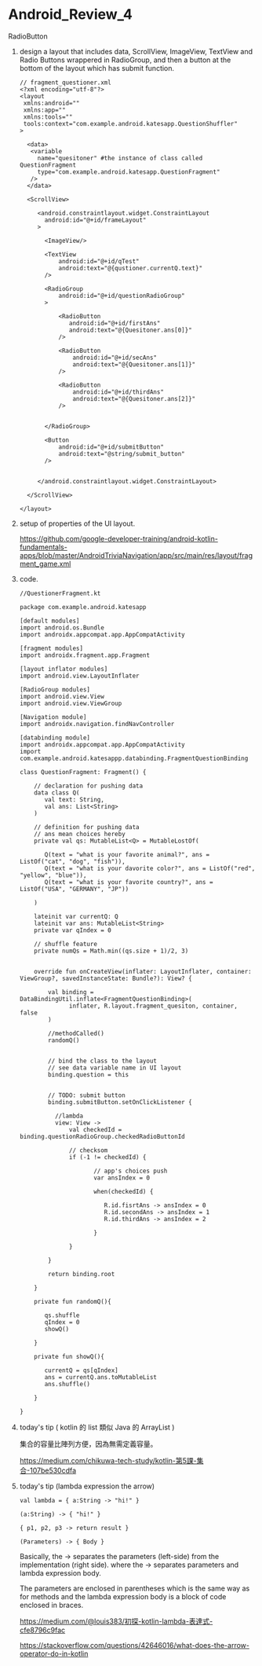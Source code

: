 # Android_Review_4
RadioButton

1. design a layout that includes data, ScrollView, ImageView, TextView and Radio Buttons wrappered in RadioGroup, and then a button at the bottom of the layout which has submit function.

       // fragment_questioner.xml
       <?xml encoding="utf-8"?>
       <layout
        xmlns:android=""
        xmlns:app=""
        xmlns:tools=""
        tools:context="com.example.android.katesapp.QuestionShuffler"
       >
       
         <data>
          <variable
            name="quesitoner" #the instance of class called QuestionFragment
            type="com.example.android.katesapp.QuestionFragment"
          />
         </data>
         
         <ScrollView>
         
            <android.constraintlayout.widget.ConstraintLayout
              android:id="@+id/frameLayout"
            >
            
              <ImageView/>
              
              <TextView
                  android:id="@+id/qTest"
                  android:text="@{qustioner.currentQ.text}"
              />
              
              <RadioGroup
                  android:id="@+id/questionRadioGroup"
              >
              
                  <RadioButton
                     android:id="@+id/firstAns"
                     android:text="@{Quesitoner.ans[0]}"
                  />
                  
                  <RadioButton
                      android:id="@+id/secAns"
                      android:text="@{Quesitoner.ans[1]}"
                  />
                  
                  <RadioButton
                      android:id="@+id/thirdAns"
                      android:text="@{Quesitoner.ans[2]}"
                  />
                  
              
              </RadioGroup>
              
              <Button
                  android:id="@+id/submitButton"
                  android:text="@string/submit_button"
              />
              
         
            </android.constraintlayout.widget.ConstraintLayout>
         
         </ScrollView>
      
       </layout>


2. setup of properties of the UI layout.

   https://github.com/google-developer-training/android-kotlin-fundamentals-apps/blob/master/AndroidTriviaNavigation/app/src/main/res/layout/fragment_game.xml
   
3. code.

       //QuestionerFragment.kt
       
       package com.example.android.katesapp
       
       [default modules]
       import android.os.Bundle
       import androidx.appcompat.app.AppCompatActivity
       
       [fragment modules]
       import androidx.fragment.app.Fragment
       
       [layout inflator modules]
       import android.view.LayoutInflater
       
       [RadioGroup modules]
       import android.view.View
       import android.view.ViewGroup
       
       [Navigation module]
       import androidx.navigation.findNavController
       
       [databinding module]
       import androidx.appcompat.app.AppCompatActivity
       import com.example.android.katesappp.databinding.FragmentQuestionBinding
       
       class QuestionFragment: Fragment() {
       
           // declaration for pushing data
           data class Q(
              val text: String,
              val ans: List<String>
           )
           
           // definition for pushing data
           // ans mean choices hereby
           private val qs: MutableList<Q> = MutableLostOf(
           
              Q(text = "what is your favorite animal?", ans = ListOf("cat", "dog", "fish")),
              Q(text = "what is your davorite color?", ans = ListOf("red", "yellow", "blue")),
              Q(text = "what is your favorite country?", ans = ListOf("USA", "GERMANY", "JP"))
           
           )
           
           lateinit var currentQ: Q
           lateinit var ans: MutableList<String>
           private var qIndex = 0
           
           // shuffle feature
           private numQs = Math.min((qs.size + 1)/2, 3)
           
           
           override fun onCreateView(inflater: LayoutInflater, container: ViewGroup?, savedInstanceState: Bundle?): View? {
           
               val binding = DataBindingUtil.inflate<FragmentQuestionBinding>(
                     inflater, R.layout.fragment_quesiton, container, false
               )
               
               //methodCalled()
               randomQ()
               
               
               // bind the class to the layout
               // see data variable name in UI layout
               binding.question = this
               
               
               // TODO: submit button
               binding.submitButton.setOnClickListener {
               
                 //lambda
                 view: View -> 
                     val checkedId = binding.questionRadioGroup.checkedRadioButtonId
                     
                     // checksom
                     if (-1 != checkedId) {
                     
                            // app's choices push
                            var ansIndex = 0
                            
                            when(checkedId) {
                            
                               R.id.fisrtAns -> ansIndex = 0
                               R.id.secondAns -> ansIndex = 1
                               R.id.thirdAns -> ansIndex = 2
                            
                            } 
                            
                     }   
                     
               }
           
               return binding.root
           
           }
           
           private fun randomQ(){
           
              qs.shuffle
              qIndex = 0
              showQ()
              
           }
       
           private fun showQ(){
           
              currentQ = qs[qIndex]
              ans = currentQ.ans.toMutableList
              ans.shuffle()
           
           }
       
       }


4. today's tip ( kotlin 的 list 類似 Java 的 ArrayList )

   集合的容量比陣列方便，因為無需定義容量。

   https://medium.com/chikuwa-tech-study/kotlin-第5課-集合-107be530cdfa
   
5. today's tip (lambda expression the arrow)

       val lambda = { a:String -> "hi!" }
       
       (a:String) -> { "hi!" }
       
       { p1, p2, p3 -> return result }
       
       (Parameters) -> { Body } 
       
   Basically, the -> separates the parameters (left-side) from the implementation (right side).
   where the -> separates parameters and lambda expression body.

   The parameters are enclosed in parentheses which is the same way as for methods and the lambda expression body is a block of code enclosed in braces.

   https://medium.com/@louis383/初探-kotlin-lambda-表達式-cfe8796c9fac
   
   https://stackoverflow.com/questions/42646016/what-does-the-arrow-operator-do-in-kotlin
